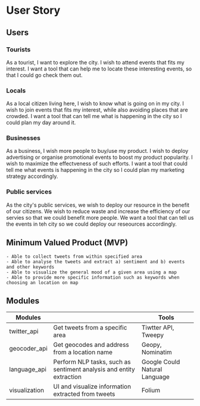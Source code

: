 # User Story

## Users

### Tourists

As a tourist, I want to explore the city. I wish to attend events that fits my interest. I want a tool that can help me to locate these interesting events, so that I could go check them out.

### Locals

As a local citizen living here, I wish to know what is going on in my city. I wish to join events that fits my interest, while also avoiding places that are crowded. I want a tool that can tell me what is happening in the city so I could plan my day around it.

### Businesses

As a business, I wish more people to buy/use my product. I wish to deploy advertising or organise promotional events to boost my product popularity. I wish to maximize the effectveness of such efforts. I want a tool that could tell me what events is happening in the city so I could plan my marketing strategy accordingly.

### Public services

As the city's public services, we wish to deploy our resource in the benefit of our citizens. We wish to reduce waste and increase the efficiency of our servies so that we could benefit more people. We want a tool that can tell us the events in teh city so we could deploy our reseources accordingly.

## Minimum Valued Product (MVP)

    - Able to collect tweets from within specified area
    - Able to analyse the tweets and extract a) sentiment and b) events and other keywords
    - Able to visualize the general mood of a given area using a map
    - Able to provide more specific information such as keywords when choosing an location on map

## Modules

| Modules       |                                                                     | Tools                         |
| ------------- | ------------------------------------------------------------------- | ----------------------------- |
| twitter_api   | Get tweets from a specific area                                     | Tiwtter API, Tweepy           |
| geocoder_api  | Get geocodes and address from a location name                       | Geopy, Nominatim              |
| language_api  | Perform NLP tasks, such as sentiment analysis and entity extraction | Google Could Natural Language |
| visualization | UI and visualize information extracted from tweets                  | Folium                        |
